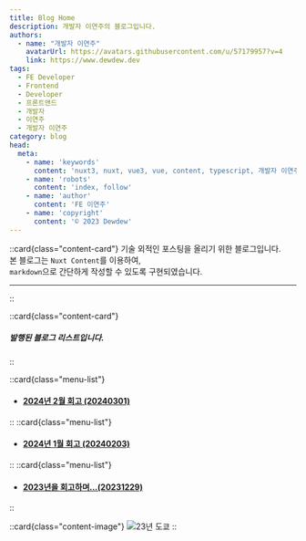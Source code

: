 ```yaml
---
title: Blog Home
description: 개발자 이연주의 블로그입니다.
authors:
  - name: "개발자 이연주"
    avatarUrl: https://avatars.githubusercontent.com/u/57179957?v=4
    link: https://www.dewdew.dev
tags:
  - FE Developer
  - Frontend
  - Developer
  - 프론트앤드
  - 개발자
  - 이연주
  - 개발자 이연주
category: blog
head:
  meta:
    - name: 'keywords'
      content: 'nuxt3, nuxt, vue3, vue, content, typescript, 개발자 이연주, FE 개발자 이연주'
    - name: 'robots'
      content: 'index, follow'
    - name: 'author'
      content: 'FE 이연주'
    - name: 'copyright'
      content: '© 2023 Dewdew'
---
```


::card{class="content-card"}
기술 외적인 포스팅을 올리기 위한 블로그입니다.<br>
본 블로그는 `Nuxt Content`를 이용하여,<br>
`markdown`으로 간단하게 작성할 수 있도록 구현되였습니다.
<hr />
::

::card{class="content-card"}
##### 발행된 블로그 리스트입니다.
::

::card{class="menu-list"}
- #### [2024년 2월 회고 (20240301)](/blog/20240301)
::
::card{class="menu-list"}
- #### [2024년 1월 회고 (20240203)](/blog/20240203)
::
::card{class="menu-list"}
- #### [2023년을 회고하며...(20231229)](/blog/20231229)
::

::card{class="content-image"}
![23년 도쿄](https://api.dewdew.dev/storage/v1/object/public/blog/index-cover.webp)
::

